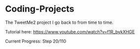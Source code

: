 # Coding-Projects
The TweetMe2 project I go back to from time to time.

Tutorial here: https://www.youtube.com/watch?v=f1R_bykXHGE

Current Progress: Step 20/110
